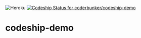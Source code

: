 ![Heroku](https://heroku-badge.herokuapp.com/?app=codeship-demo) [ ![Codeship Status for coderbunker/codeship-demo](https://app.codeship.com/projects/8a915620-fa91-0135-6fd6-467245c6186e/status?branch=master)](https://app.codeship.com/projects/278836)



# codeship-demo

